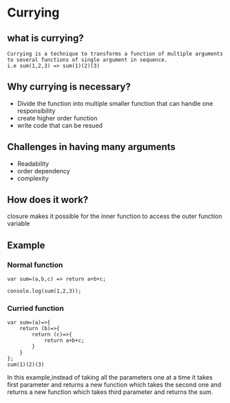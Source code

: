 # Currying

## what is currying?

    Currying is a technique to transforms a function of multiple arguments to several functions of single argument in sequence.
    i.e sum(1,2,3) => sum(1)(2)(3)

## Why currying is necessary?

- Divide the function into multiple smaller function that can handle one responsibility
- create higher order function
- write code that can be resued

## Challenges in having many arguments

- Readability
- order dependency
- complexity

## How does it work?

closure makes it possible for the inner function to access the outer function variable

## Example

### Normal function

```
var sum=(a,b,c) => return a+b+c;

console.log(sum(1,2,3));
```

### Curried function

```
var sum=(a)=>{
    return (b)=>{
        return (c)=>{
            return a+b+c;
        }
    }
};
sum(1)(2)(3)
```

In this example,instead of taking all the parameters one at a time it takes first parameter and returns a new function which takes the second one and returns a new function which takes third parameter and returns the sum.
